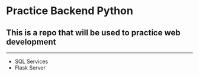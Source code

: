 # Practice Backend Python
## This is a repo that will be used to practice web development 

----------------------------------

- SQL Services
- Flask Server
